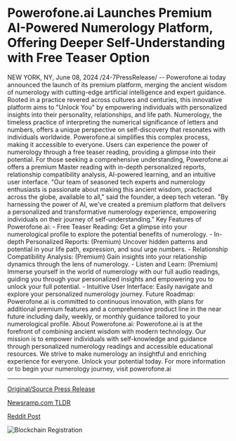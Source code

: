 # Powerofone.ai Launches Premium AI-Powered Numerology Platform, Offering Deeper Self-Understanding with Free Teaser Option

NEW YORK, NY, June 08, 2024 /24-7PressRelease/ -- Powerofone.ai today announced the launch of its premium platform, merging the ancient wisdom of numerology with cutting-edge artificial intelligence and expert guidance. Rooted in a practice revered across cultures and centuries, this innovative platform aims to "Unlock You" by empowering individuals with personalized insights into their personality, relationships, and life path.  Numerology, the timeless practice of interpreting the numerical significance of letters and numbers, offers a unique perspective on self-discovery that resonates with individuals worldwide. Powerofone.ai simplifies this complex process, making it accessible to everyone. Users can experience the power of numerology through a free teaser reading, providing a glimpse into their potential. For those seeking a comprehensive understanding, Powerofone.ai offers a premium Master reading with in-depth personalized reports, relationship compatibility analysis, AI-powered learning, and an intuitive user interface.  "Our team of seasoned tech experts and numerology enthusiasts is passionate about making this ancient wisdom, practiced across the globe, available to all," said the founder, a deep tech veteran. "By harnessing the power of AI, we've created a premium platform that delivers a personalized and transformative numerology experience, empowering individuals on their journey of self-understanding."  Key Features of Powerofone.ai: - Free Teaser Reading: Get a glimpse into your numerological profile to explore the potential benefits of numerology. - In-depth Personalized Reports: (Premium) Uncover hidden patterns and potential in your life path, expression, and soul urge numbers. - Relationship Compatibility Analysis: (Premium) Gain insights into your relationship dynamics through the lens of numerology. - Listen and Learn: (Premium) Immerse yourself in the world of numerology with our full audio readings, guiding you through your personalized insights and empowering you to unlock your full potential. - Intuitive User Interface: Easily navigate and explore your personalized numerology journey.  Future Roadmap: Powerofone.ai is committed to continuous innovation, with plans for additional premium features and a comprehensive product line in the near future including daily, weekly, or monthly guidance tailored to your numerological profile.  About Powerofone.ai: Powerofone.ai is at the forefront of combining ancient wisdom with modern technology. Our mission is to empower individuals with self-knowledge and guidance through personalized numerology readings and accessible educational resources. We strive to make numerology an insightful and enriching experience for everyone.  Unlock your potential today. For more information or to begin your numerology journey, visit powerofone.ai 

---

[Original/Source Press Release](https://www.24-7pressrelease.com/press-release/511499/powerofoneai-launches-premium-ai-powered-numerology-platform-offering-deeper-self-understanding-with-free-teaser-option)
                    

[Newsramp.com TLDR](None) 



[Reddit Post](https://www.reddit.com/r/AlternativeHealthNews/comments/1dax498/powerofoneai_launches_premium_platform/) 



![Blockchain Registration](https://cdn.newsramp.app/24-7PressRelease/qrcode/246/8/mielSPUz.webp)